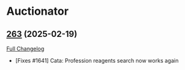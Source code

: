 # Auctionator

## [263](https://github.com/Auctionator/Auctionator/tree/263) (2025-02-19)
[Full Changelog](https://github.com/Auctionator/Auctionator/compare/262...263) 

- [Fixes #1641] Cata: Profession reagents search now works again  
